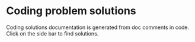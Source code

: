 # Coding problem solutions
Coding solutions documentation is generated from doc comments in code. Click on the side bar to find solutions.
